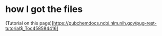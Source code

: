 # how I got the files
(Tutorial on this page)[https://pubchemdocs.ncbi.nlm.nih.gov/pug-rest-tutorial$_Toc458584416]
